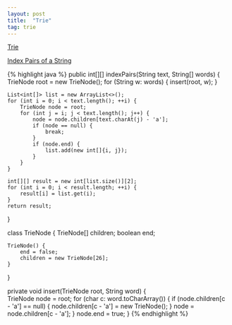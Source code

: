 ```yaml
---
layout: post
title:  "Trie"
tag: trie
---
```

[Trie](https://en.wikipedia.org/wiki/Trie)

[Index Pairs of a String][index-pairs-of-a-string]

{% highlight java %}
public int[][] indexPairs(String text, String[] words) {
    TrieNode root = new TrieNode();
    for (String w: words) {
        insert(root, w);
    }

    List<int[]> list = new ArrayList<>();
    for (int i = 0; i < text.length(); ++i) {
        TrieNode node = root;
        for (int j = i; j < text.length(); j++) {
            node = node.children[text.charAt(j) - 'a'];
            if (node == null) {
                break;
            }
            if (node.end) {
                list.add(new int[]{i, j});
            }
        }
    }

    int[][] result = new int[list.size()][2];
    for (int i = 0; i < result.length; ++i) {
        result[i] = list.get(i);
    }
    return result;
}

class TrieNode {
    TrieNode[] children;
    boolean end;

    TrieNode() {
        end = false;
        children = new TrieNode[26];
    }
}

private void insert(TrieNode root, String word) {        
    TrieNode node = root;
    for (char c: word.toCharArray()) {
        if (node.children[c - 'a'] == null) {
            node.children[c - 'a'] = new TrieNode();
        }
        node = node.children[c - 'a'];
    }
    node.end = true;
}
{% endhighlight %}

[index-pairs-of-a-string]: https://leetcode.com/problems/index-pairs-of-a-string/
